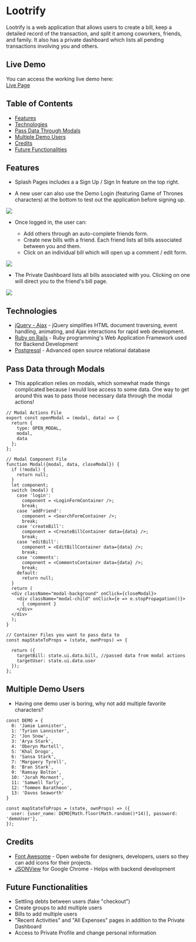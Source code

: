 # Lootrify

Lootrify is a web application that allows users to create a bill, keep a detailed record of the transaction, and split it among coworkers, friends, and family. It also has a private dashboard which lists all pending transactions involving you and others.

## Live Demo
You can access the working live demo here: <br>
[Live Page](https://lootrify.herokuapp.com/)


## Table of Contents
  * [Features](https://github.com/AdoboFrenzy/Lootrify#features)
  * [Technologies](https://github.com/AdoboFrenzy/Lootrify#technologies)
  * [Pass Data Through Modals](https://github.com/AdoboFrenzy/Lootrify#pass-data-through-modals)
  * [Multiple Demo Users](https://github.com/AdoboFrenzy/Lootrify#multiple-demo-users)
  * [Credits](https://github.com/AdoboFrenzy/Lootrify#credits)
  * [Future Functionalities](https://github.com/AdoboFrenzy/Lootrify#future-functionalities)


## Features
  * Splash Pages includes a a Sign Up / Sign In feature on the top right.

  * A new user can also use the Demo Login (featuring Game of Thrones characters) at the bottom to test out the application before signing up.

  ![](https://s6.postimg.cc/eip7y502p/Splash.png)

  * Once logged in, the user can:

    * Add others through an auto-complete friends form.
    * Create new bills with a friend. Each friend lists all bills associated between you and them.
    * Click on an individual bill which will open up a comment / edit form.

  ![](https://s6.postimg.cc/pwgcmo7kh/friend_show.png)

  * The Private Dashboard lists all bills associated with you. Clicking on one will direct you to the friend's bill page.

  ![](https://s6.postimg.cc/4msqc11m9/dashboard.png)


## Technologies
  * [jQuery - Ajax](https://www.w3schools.com/jquery/jquery_ref_ajax.asp) - jQuery simplifies HTML document traversing, event handling, animating, and Ajax interactions for rapid web development.
  * [Ruby on Rails](https://rubyonrails.org/) - Ruby programming's Web Application Framework used for Backend Development
  * [Postgresql](https://www.postgresql.org/) - Advanced open source relational database

## Pass Data through Modals
  * This application relies on modals, which somewhat made things complicated because I would lose access to some data.  One way to get around this was to pass those necessary data through the modal actions!

```JS
// Modal Actions File
export const openModal = (modal, data) => {
  return {
    type: OPEN_MODAL,
    modal,
    data
  };
};

// Modal Component File
function Modal({modal, data, closeModal}) {
  if (!modal) {
    return null;
  }
  let component;
  switch (modal) {
    case 'login':
      component = <LoginFormContainer />;
      break;
    case 'addFriend':
      component = <SearchFormContainer />;
      break;
    case 'createBill':
      component = <CreateBillContainer data={data} />;
      break;
    case 'editBill':
      component = <EditBillContainer data={data} />;
      break;
    case 'comments':
      component = <CommentsContainer data={data} />;
      break;
    default:
      return null;
  }
  return (
  <div className="modal-background" onClick={closeModal}>
    <div className="modal-child" onClick={e => e.stopPropagation()}>
      { component }
    </div>
  </div>
  );
}

// Container Files you want to pass data to
const mapStateToProps = (state, ownProps) => {

  return ({
    targetBill: state.ui.data.bill, //passed data from modal actions
    targetUser: state.ui.data.user
  });
};

```

## Multiple Demo Users

  * Having one demo user is boring, why not add multiple favorite characters?

```JS
const DEMO = {
  0: 'Jamie Lannister',
  1: 'Tyrion Lannister',
  2: 'Jon Snow',
  3: 'Arya Stark',
  4: 'Oberyn Martell',
  5: 'Khal Drogo',
  6: 'Sansa Stark',
  7: 'Margaery Tyrell',
  8: 'Bran Stark',
  9: 'Ramsay Bolton',
  10: 'Jorah Mormont',
  11: 'Samwell Tarly',
  12: 'Tommen Baratheon',
  13: 'Davos Seaworth'
}

const mapStateToProps = (state, ownProps) => ({
  user: {user_name: DEMO[Math.floor(Math.random()*14)], password: 'demoUser'},
});
```

## Credits
  * [Font Awesome](https://fontawesome.com/) - Open website for designers, developers, users so they can add icons for their projects.
  * [JSONView](https://chrome.google.com/webstore/detail/jsonview/chklaanhfefbnpoihckbnefhakgolnmc) for Google Chrome - Helps with backend development

## Future Functionalities
  * Settling debts between users (fake "checkout")
  * Create groups to add multiple users
  * Bills to add multiple users
  * "Recent Activities" and "All Expenses" pages in addition to the Private Dashboard
  * Access to Private Profile and change personal information
